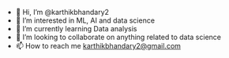 - 👋 Hi, I’m @karthikbhandary2
- 👀 I’m interested in ML, AI and data science
- 🌱 I’m currently learning Data analysis
- 💞️ I’m looking to collaborate on anything related to data science
- 📫 How to reach me karthikbhandary2@gmail.com

<!---
karthikbhandary2/karthikbhandary2 is a ✨ special ✨ repository because its `README.md` (this file) appears on your GitHub profile.
You can click the Preview link to take a look at your changes.
--->

